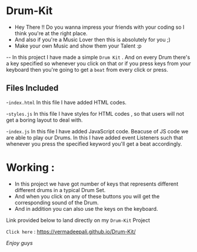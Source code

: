 # Drum-Kit

* Hey There !! Do you wanna impress your friends with your coding so I think you're at the right place.
* And also if you're a Music Lover then this is absolutely for you ;)
* Make your own Music and show them your Talent :p

-- In this project I have made a simple `Drum Kit` . And on every Drum there's a key specified so whenever you click on that or
   if you press keys from your keyboard then you're going to get a `beat` from every click or press.

## Files Included 

-`index.html` In this file I have added HTML codes.

-`styles.js` In this file I have styles for HTML codes , so that users will not get a boring layout to deal with.

-`index.js` In this file I have added JavaScript code. Beacuse of JS code we are able to play our Drums. 
            In this I have added event Listeners such that whenever you press the specified keyword you'll get a beat accordingly.

# Working : 

- In this project we have got number of keys that represents different different drums in a typical Drum Set.
- And when you click on any of these buttons you will get the corresponding sound of the Drum.
- And in addition you can also use the keys on the keyboard.

Link provided below to land directly on my `Drum-Kit` Project

 `Click here` : https://vermadeepali.github.io/Drum-Kit/

*Enjoy guys*



